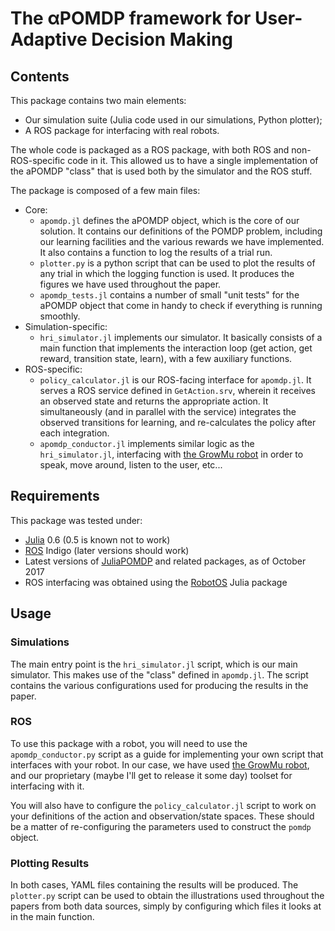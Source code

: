 # The αPOMDP framework for User-Adaptive Decision Making

## Contents
This package contains two main elements:
* Our simulation suite (Julia code used in our simulations, Python plotter);
* A ROS package for interfacing with real robots.

The whole code is packaged as a ROS package, with both ROS and non-ROS-specific code in it. This allowed us to have a single implementation of the aPOMDP "class" that is used both by the simulator and the ROS stuff.

The package is composed of a few main files:
* Core:
  * `apomdp.jl` defines the aPOMDP object, which is the core of our solution. It contains our definitions of the POMDP problem, including our learning facilities and the various rewards we have implemented. It also contains a function to log the results of a trial run.
  * `plotter.py` is a python script that can be used to plot the results of any trial in which the logging function is used. It produces the figures we have used throughout the paper.
  * `apomdp_tests.jl` contains a number of small "unit tests" for the aPOMDP object that come in handy to check if everything is running smoothly.
* Simulation-specific:
  *  `hri_simulator.jl` implements our simulator. It basically consists of a main function that implements the interaction loop (get action, get reward, transition state, learn), with a few auxiliary functions.
* ROS-specific:
  * `policy_calculator.jl` is our ROS-facing interface for `apomdp.jl`. It serves a ROS service defined in `GetAction.srv`, wherein it receives an observed state and returns the appropriate action. It simultaneously (and in parallel with the service) integrates the observed transitions for learning, and re-calculates the policy after each integration.
  * `apomdp_conductor.jl` implements similar logic as the `hri_simulator.jl`, interfacing with [the GrowMu robot](www.growmeup.eu) in order to speak, move around, listen to the user, etc...

## Requirements
This package was tested under:
* [Julia](https://julialang.org/) 0.6 (0.5 is known not to work)
* [ROS](http://www.ros.org/) Indigo (later versions should work)
* Latest versions of [JuliaPOMDP](https://github.com/JuliaPOMDP/POMDPs.jl) and related packages, as of October 2017
* ROS interfacing was obtained using the [RobotOS](https://github.com/jdlangs/RobotOS.jl) Julia package

## Usage
### Simulations
The main entry point is the `hri_simulator.jl` script, which is our main simulator. This makes use of the "class" defined in `apomdp.jl`. The script contains the various configurations used for producing the results in the paper.


### ROS
To use this package with a robot, you will need to use the `apomdp_conductor.py` script as a guide for implementing your own script that interfaces with your robot. In our case, we have used [the GrowMu robot](www.growmeup.eu), and our proprietary (maybe I'll get to release it some day) toolset for interfacing with it.

You will also have to configure the `policy_calculator.jl` script to work on your definitions of the action and observation/state spaces. These should be a matter of re-configuring the parameters used to construct the `pomdp` object.

### Plotting Results
In both cases, YAML files containing the results will be produced. The `plotter.py` script can be used to obtain the illustrations used throughout the papers from both data sources, simply by configuring which files it looks at in the main function.

